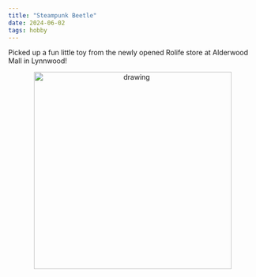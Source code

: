 ```yaml
---
title: "Steampunk Beetle"
date: 2024-06-02
tags: hobby
---
```


Picked up a fun little toy from the newly opened Rolife store at Alderwood Mall in Lynnwood!

<p align="center">
<img src="https://paulxu.me/images/20250602-steampunk-beetle.jpeg" alt="drawing" width="400"/>
</p>